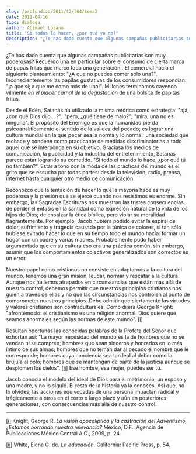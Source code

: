 ```yaml
---
slug: /profundiza/2011/t2/l04/tema2
date: 2011-04-16
tipo: dialoga
author: Abimael Lozano
title: "Si todos lo hacen, ¿por qué yo no?"
description: "¿Te has dado cuenta que algunas campañas publicitarias son muy poderosas?  Recuerdo una en particular sobre el consumo de cierta marca de papas fritas que  marcó toda una generación. El comercial hacía el siguiente planteamiento: “¿A  que no puedes comer sólo una?”."
---
```


¿Te has dado cuenta que algunas campañas publicitarias son muy poderosas? Recuerdo una en particular sobre el consumo de cierta marca de papas fritas que marcó toda una generación _._ El comercial hacía el siguiente planteamiento: "¿A que no puedes comer sólo una?". Inconscientemente las papilas gustativas de los consumidores respondían: "¡a que sí; a que me como más de una!". Millones terminamos cayendo vilmente _en el placer carnal_ _de la degustación_ de una bolsita de papitas fritas.

Desde el Edén, Satanás ha utilizado la misma retórica como estrategia: "ajá, ¿con qué Dios dijo... ?"; "pero, ¿qué tiene de malo?"; "mira, una no es ninguna". El propósito del Enemigo es que la humanidad pierda psicoanalíticamente el sentido de la validez del pecado; es lograr una cultura mundial en la que pecar sea la norma y lo normal; una sociedad que rechace y condene como practicante de medidas discriminatorias a todo aquel que se interponga en su objetivo. Graciasa los medios de comunicación, la publicidad y la industria del entretenimiento, Satanás parece estar logrando su cometido. "Si todo el mundo lo hace, ¿por qué tú no también?". Estar a tono con la moda de las prácticas del mundo es el grito que se escucha por todas partes: desde la televisión, radio, prensa, internet hasta cualquier otro medio de comunicación.

Reconozco que la tentación de hacer lo que la mayoría hace es muy poderosa y la presión que se ejerce cuando nos resistimos es enorme. Sin embargo, las Sagradas Escrituras nos muestran las tristes consecuencias de perder el énfasis en la santidad como expresión natural de la vida de los hijos de Dios; de ensalzar la ética bíblica, pero violar su moralidad flagrantemente. Por ejemplo; Jacob hubiera podido evitar la espiral de dolor, sufrimiento y tragedia causada por la túnica de colores, si tan sólo hubiese evitado hacer lo que en su tiempo todo el mundo hacía: formar un hogar con un padre y varias madres. Probablemente pudo haber argumentado que en su cultura eso era una práctica común, sin embargo, asumir que los comportamientos colectivos generalizados son correctos es un error.

Nuestro papel como cristianos no consiste en adaptarnos a la cultura del mundo, tenemos una gran misión, leudar, normar y rescatar a la cultura. Aunque nos hallemos atrapados en circunstancias que están más allá de nuestro control, debemos permitir que nuestros principios cristianos nos guíen a través de ellas y no que las circunstancias nos controlen al punto de comprometer nuestros principios. Debo admitir que ciertamente las virtudes y valores cristianos son contraculturales. Como dijera George Knight: "afrontémoslo: el cristianismo es una religión anormal. Dios quiere que seamos anormales según las normas de este mundo". [[i]](#_edn1 "")

Resultan oportunas las conocidas palabras de la Profeta del Señor que exhortan así: "La mayor necesidad del mundo es la de hombres que no se vendan ni se compren; hombres que sean sinceros y honrados en lo más íntimo de sus almas; hombres que no teman dar al pecado el nombre que le corresponde; hombres cuya conciencia sea tan leal al deber como la brújula al polo; hombres que se mantengan de parte de la justicia aunque se desplomen los cielos". [[ii]](#_edn2 "") Ese hombre, esa mujer, puedes ser tú.

Jacob conocía el modelo del ideal de Dios para el matrimonio, un esposo y una madre, y no lo siguió. El resto de la historia ya la conoces. Así que, no lo olvides; las acciones equivocadas de una persona impactan radical y trágicamente a otros en el corto o largo plazo y aún en posteriores generaciones, con consecuencias más allá de nuestro control.

* * *

[[i]](#_ednref1 "") Knight, George R. _La visión apocalíptica y la castración del Adventismo, ¿Estamos borrando nuestra relevancia?_ México, D.F.: Agencia de Publicaciones México Central A.C., 2009, p. 24.

[[ii]](#_ednref2 "") White, Elena G. de. _La educación_. California: Pacific Press, p. 54.
